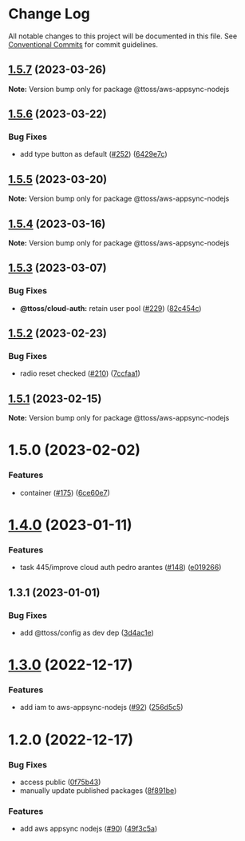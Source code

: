 # Change Log

All notable changes to this project will be documented in this file.
See [Conventional Commits](https://conventionalcommits.org) for commit guidelines.

## [1.5.7](https://github.com/ttoss/ttoss/compare/@ttoss/aws-appsync-nodejs@1.5.6...@ttoss/aws-appsync-nodejs@1.5.7) (2023-03-26)

**Note:** Version bump only for package @ttoss/aws-appsync-nodejs

## [1.5.6](https://github.com/ttoss/ttoss/compare/@ttoss/aws-appsync-nodejs@1.5.5...@ttoss/aws-appsync-nodejs@1.5.6) (2023-03-22)

### Bug Fixes

- add type button as default ([#252](https://github.com/ttoss/ttoss/issues/252)) ([6429e7c](https://github.com/ttoss/ttoss/commit/6429e7c30e286a98316de9b109129c1b094f6680))

## [1.5.5](https://github.com/ttoss/ttoss/compare/@ttoss/aws-appsync-nodejs@1.5.4...@ttoss/aws-appsync-nodejs@1.5.5) (2023-03-20)

**Note:** Version bump only for package @ttoss/aws-appsync-nodejs

## [1.5.4](https://github.com/ttoss/ttoss/compare/@ttoss/aws-appsync-nodejs@1.5.3...@ttoss/aws-appsync-nodejs@1.5.4) (2023-03-16)

**Note:** Version bump only for package @ttoss/aws-appsync-nodejs

## [1.5.3](https://github.com/ttoss/ttoss/compare/@ttoss/aws-appsync-nodejs@1.5.2...@ttoss/aws-appsync-nodejs@1.5.3) (2023-03-07)

### Bug Fixes

- **@ttoss/cloud-auth:** retain user pool ([#229](https://github.com/ttoss/ttoss/issues/229)) ([82c454c](https://github.com/ttoss/ttoss/commit/82c454c75baffea045b2a9d26e713e93d8da12f6))

## [1.5.2](https://github.com/ttoss/ttoss/compare/@ttoss/aws-appsync-nodejs@1.5.1...@ttoss/aws-appsync-nodejs@1.5.2) (2023-02-23)

### Bug Fixes

- radio reset checked ([#210](https://github.com/ttoss/ttoss/issues/210)) ([7ccfaa1](https://github.com/ttoss/ttoss/commit/7ccfaa12cbcd0ed9a666348a5faaa79629c727fd))

## [1.5.1](https://github.com/ttoss/ttoss/compare/@ttoss/aws-appsync-nodejs@1.5.0...@ttoss/aws-appsync-nodejs@1.5.1) (2023-02-15)

**Note:** Version bump only for package @ttoss/aws-appsync-nodejs

# 1.5.0 (2023-02-02)

### Features

- container ([#175](https://github.com/ttoss/ttoss/issues/175)) ([6ce60e7](https://github.com/ttoss/ttoss/commit/6ce60e7618818ca479d70ee1ee42cb2f02ca57b4))

# [1.4.0](https://github.com/ttoss/ttoss/compare/@ttoss/aws-appsync-nodejs@1.3.1...@ttoss/aws-appsync-nodejs@1.4.0) (2023-01-11)

### Features

- task 445/improve cloud auth pedro arantes ([#148](https://github.com/ttoss/ttoss/issues/148)) ([e019266](https://github.com/ttoss/ttoss/commit/e0192663adf6b5a2a82eb0743827dba5ac72f85f))

## 1.3.1 (2023-01-01)

### Bug Fixes

- add @ttoss/config as dev dep ([3d4ac1e](https://github.com/ttoss/ttoss/commit/3d4ac1e840d15e45762645a2f9c94fa68b4bf145))

# [1.3.0](https://github.com/ttoss/ttoss/compare/@ttoss/aws-appsync-nodejs@1.2.0...@ttoss/aws-appsync-nodejs@1.3.0) (2022-12-17)

### Features

- add iam to aws-appsync-nodejs ([#92](https://github.com/ttoss/ttoss/issues/92)) ([256d5c5](https://github.com/ttoss/ttoss/commit/256d5c55d5be1ef0e228274b1bce29fea9ee8783))

# 1.2.0 (2022-12-17)

### Bug Fixes

- access public ([0f75b43](https://github.com/ttoss/ttoss/commit/0f75b43397129880f362a9fa237a3bcf079ef943))
- manually update published packages ([8f891be](https://github.com/ttoss/ttoss/commit/8f891bee55997a9455c45299a6eee58811a556f2))

### Features

- add aws appsync nodejs ([#90](https://github.com/ttoss/ttoss/issues/90)) ([49f3c5a](https://github.com/ttoss/ttoss/commit/49f3c5a9fc063de16471602b9bf322aa554719ed))
